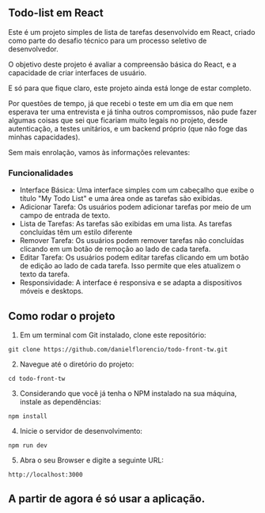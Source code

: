 ## Todo-list em React

Este é um projeto simples de lista de tarefas desenvolvido em React, criado como parte do desafio técnico para um processo seletivo de desenvolvedor. 

O objetivo deste projeto é avaliar a compreensão básica do React, e a capacidade de criar interfaces de usuário. 

E só para que fique claro, este projeto ainda está longe de estar completo. 

Por questões de tempo, já que recebi o teste em um dia em que nem esperava ter uma entrevista e já tinha outros compromissos, não pude fazer algumas coisas que sei que ficariam muito legais no projeto, desde autenticação, a testes unitários, e um backend próprio (que não foge das minhas capacidades).

Sem mais enrolação, vamos às informações relevantes: 

### Funcionalidades

- Interface Básica: Uma interface simples com um cabeçalho que exibe o título "My Todo List" e uma área onde as tarefas são exibidas.
- Adicionar Tarefa: Os usuários podem adicionar tarefas por meio de um campo de entrada de texto.
- Lista de Tarefas: As tarefas são exibidas em uma lista. As tarefas concluídas têm um estilo diferente
- Remover Tarefa: Os usuários podem remover tarefas não concluídas clicando em um botão de remoção ao lado de cada tarefa.
- Editar Tarefa: Os usuários podem editar tarefas clicando em um botão de edição ao lado de cada tarefa. Isso permite que eles atualizem o texto da tarefa.
- Responsividade: A interface é responsiva e se adapta a dispositivos móveis e desktops.

## Como rodar o projeto

1. Em um terminal com Git instalado, clone este repositório:


``git clone https://github.com/danielflorencio/todo-front-tw.git``

2. Navegue até o diretório do projeto:

``cd todo-front-tw``

3. Considerando que você já tenha o NPM instalado na sua máquina, instale as dependências:

``npm install``


4. Inicie o servidor de desenvolvimento:

``npm run dev``

5. Abra o seu Browser e digite a seguinte URL:

``http://localhost:3000``

## A partir de agora é só usar a aplicação.
